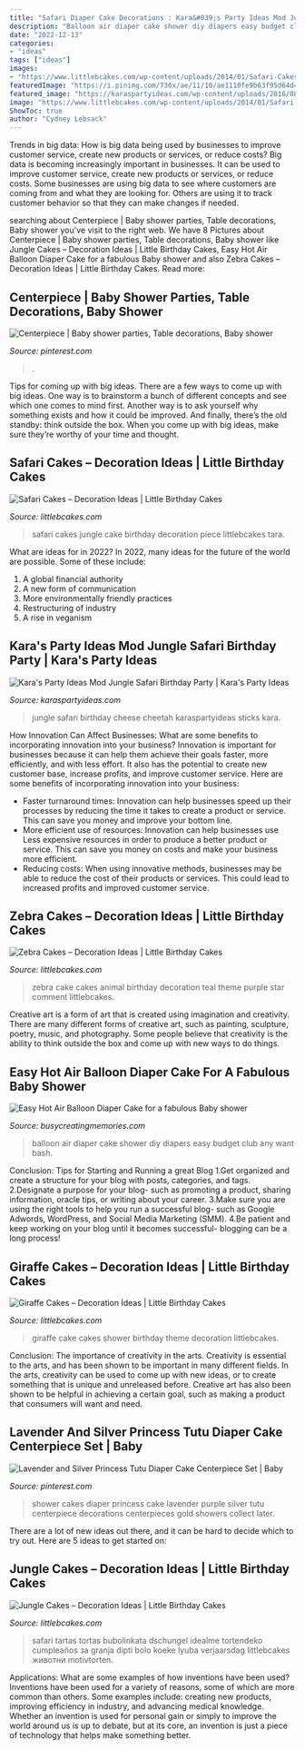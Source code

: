```yaml
---
title: "Safari Diaper Cake Decorations : Kara&#039;s Party Ideas Mod Jungle Safari Birthday Party"
description: "Balloon air diaper cake shower diy diapers easy budget club any want bash"
date: "2022-12-13"
categories:
- "ideas"
tags: ["ideas"]
images:
- "https://www.littlebcakes.com/wp-content/uploads/2014/01/Safari-Cakes-Pictures-768x1024.jpg"
featuredImage: "https://i.pinimg.com/736x/ae/11/10/ae1110fe9b63f95d64d41cd29d0c1757.jpg"
featured_image: "https://karaspartyideas.com/wp-content/uploads/2016/08/Jungle-Safari-Birthday-Party-via-Karas-Party-Ideas-KarasPartyIdeas.com23.jpeg"
image: "https://www.littlebcakes.com/wp-content/uploads/2014/01/Safari-Cakes-Pictures-768x1024.jpg"
ShowToc: true
author: "Cydney Lebsack"
---
```



Trends in big data: How is big data being used by businesses to improve customer service, create new products or services, or reduce costs?
Big data is becoming increasingly important in businesses. It can be used to improve customer service, create new products or services, or reduce costs. Some businesses are using big data to see where customers are coming from and what they are looking for. Others are using it to track customer behavior so that they can make changes if needed.

	

		
searching about Centerpiece | Baby shower parties, Table decorations, Baby shower you've visit to the right web. We have 8 Pictures about Centerpiece | Baby shower parties, Table decorations, Baby shower like Jungle Cakes – Decoration Ideas | Little Birthday Cakes, Easy Hot Air Balloon Diaper Cake for a fabulous Baby shower and also Zebra Cakes – Decoration Ideas | Little Birthday Cakes. Read more:
		
    
## Centerpiece | Baby Shower Parties, Table Decorations, Baby Shower

<img loading=lazy src="https://i.pinimg.com/736x/ae/11/10/ae1110fe9b63f95d64d41cd29d0c1757.jpg" onerror="this.onerror=null;this.src='https://tse1.mm.bing.net/th?id=OIP.1MNCwnJuLunr18a7OxmKwAHaJ3&amp;pid=15.1';" alt="Centerpiece | Baby shower parties, Table decorations, Baby shower">

_Source: pinterest.com_

>. 

	

Tips for coming up with big ideas.
There are a few ways to come up with big ideas. One way is to brainstorm a bunch of different concepts and see which one comes to mind first. Another way is to ask yourself why something exists and how it could be improved. And finally, there’s the old standby: think outside the box. When you come up with big ideas, make sure they’re worthy of your time and thought.

    
## Safari Cakes – Decoration Ideas | Little Birthday Cakes

<img loading=lazy src="https://www.littlebcakes.com/wp-content/uploads/2014/01/Safari-Cakes-Pictures-768x1024.jpg" onerror="this.onerror=null;this.src='https://tse4.mm.bing.net/th?id=OIP.G_xoIImjsZUYhIy1yOBCCgHaJ4&amp;pid=15.1';" alt="Safari Cakes – Decoration Ideas | Little Birthday Cakes">

_Source: littlebcakes.com_

>safari cakes jungle cake birthday decoration piece littlebcakes tara. 

	

What are ideas for in 2022?
In 2022, many ideas for the future of the world are possible. Some of these include: 
1. A global financial authority 
2. A new form of communication 
3. More environmentally friendly practices 
4. Restructuring of industry 
5. A rise in veganism 

    
## Kara&#039;s Party Ideas Mod Jungle Safari Birthday Party | Kara&#039;s Party Ideas

<img loading=lazy src="https://karaspartyideas.com/wp-content/uploads/2016/08/Jungle-Safari-Birthday-Party-via-Karas-Party-Ideas-KarasPartyIdeas.com23.jpeg" onerror="this.onerror=null;this.src='https://tse3.mm.bing.net/th?id=OIP.jugI3lX0MA0rSABffl7nVwHaLH&amp;pid=15.1';" alt="Kara&#039;s Party Ideas Mod Jungle Safari Birthday Party | Kara&#039;s Party Ideas">

_Source: karaspartyideas.com_

>jungle safari birthday cheese cheetah karaspartyideas sticks kara. 

	

How Innovation Can Affect Businesses: What are some benefits to incorporating innovation into your business?
Innovation is important for businesses because it can help them achieve their goals faster, more efficiently, and with less effort. It also has the potential to create new customer base, increase profits, and improve customer service. Here are some benefits of incorporating innovation into your business: 
- Faster turnaround times: Innovation can help businesses speed up their processes by reducing the time it takes to create a product or service. This can save you money and improve your bottom line. 
- More efficient use of resources: Innovation can help businesses use Less expensive resources in order to produce a better product or service. This can save you money on costs and make your business more efficient. 
- Reducing costs: When using innovative methods, businesses may be able to reduce the cost of their products or services. This could lead to increased profits and improved customer service.

    
## Zebra Cakes – Decoration Ideas | Little Birthday Cakes

<img loading=lazy src="http://www.littlebcakes.com/wp-content/uploads/2014/01/Zebra-Cake-Pictures.jpg" onerror="this.onerror=null;this.src='https://tse3.mm.bing.net/th?id=OIP.Amx5WXNzzEtwMSk6dkhg8AHaJ4&amp;pid=15.1';" alt="Zebra Cakes – Decoration Ideas | Little Birthday Cakes">

_Source: littlebcakes.com_

>zebra cake cakes animal birthday decoration teal theme purple star comment littlebcakes. 

	

Creative art is a form of art that is created using imagination and creativity. There are many different forms of creative art, such as painting, sculpture, poetry, music, and photography. Some people believe that creativity is the ability to think outside the box and come up with new ways to do things.

    
## Easy Hot Air Balloon Diaper Cake For A Fabulous Baby Shower

<img loading=lazy src="http://busycreatingmemories.com/wp-content/uploads/2017/08/Pampers-Hot-air-Balloon-Diaper-Cake-FInal-30-of-43.jpg" onerror="this.onerror=null;this.src='https://tse1.mm.bing.net/th?id=OIP.zKzctlkHjvjSIkrd9rEkkwHaLH&amp;pid=15.1';" alt="Easy Hot Air Balloon Diaper Cake for a fabulous Baby shower">

_Source: busycreatingmemories.com_

>balloon air diaper cake shower diy diapers easy budget club any want bash. 

	

Conclusion: Tips for Starting and Running a great Blog
1.Get organized and create a structure for your blog with posts, categories, and tags.
2.Designate a purpose for your blog- such as promoting a product, sharing information, oracle tips, or writing about your career. 
3.Make sure you are using the right tools to help you run a successful blog- such as Google Adwords, WordPress, and Social Media Marketing (SMM). 
4.Be patient and keep working on your blog until it becomes successful- blogging can be a long process!

    
## Giraffe Cakes – Decoration Ideas | Little Birthday Cakes

<img loading=lazy src="http://www.littlebcakes.com/wp-content/uploads/2014/01/Giraffe-Cake-Pictures.jpg" onerror="this.onerror=null;this.src='https://tse2.mm.bing.net/th?id=OIP.qTUJM5-YD-vRUw2bn1Bs0QHaLG&amp;pid=15.1';" alt="Giraffe Cakes – Decoration Ideas | Little Birthday Cakes">

_Source: littlebcakes.com_

>giraffe cake cakes shower birthday theme decoration littlebcakes. 

	

Conclusion: The importance of creativity in the arts.
Creativity is essential to the arts, and has been shown to be important in many different fields. In the arts, creativity can be used to come up with new ideas, or to create something that is unique and unreleased before. Creative art has also been shown to be helpful in achieving a certain goal, such as making a product that consumers will want and need.

    
## Lavender And Silver Princess Tutu Diaper Cake Centerpiece Set | Baby

<img loading=lazy src="https://i.pinimg.com/736x/9c/16/73/9c167352001b250f3e90c3e0f3104ab6--girl-diaper-cakes-baby-shower-diaper-cakes.jpg" onerror="this.onerror=null;this.src='https://tse2.mm.bing.net/th?id=OIP.1w5En7Lb1vsTmrNGW4lddgHaHa&amp;pid=15.1';" alt="Lavender and Silver Princess Tutu Diaper Cake Centerpiece Set | Baby">

_Source: pinterest.com_

>shower cakes diaper princess cake lavender purple silver tutu centerpiece decorations centerpieces gold showers collect later. 

	

There are a lot of new ideas out there, and it can be hard to decide which to try out. Here are 5 ideas to get started on: 

    
## Jungle Cakes – Decoration Ideas | Little Birthday Cakes

<img loading=lazy src="https://www.littlebcakes.com/wp-content/uploads/2014/01/Jungle-Cakes.jpg" onerror="this.onerror=null;this.src='https://tse4.mm.bing.net/th?id=OIP.XjsE-6s-_lLIZiy3qHm-ewHaJ4&amp;pid=15.1';" alt="Jungle Cakes – Decoration Ideas | Little Birthday Cakes">

_Source: littlebcakes.com_

>safari tartas tortas bubolinkata dschungel idealme tortendeko cumpleaños за granja dipti bolo koeke lyuba verjaarsdag littlebcakes животни motivtorten. 

	

Applications: What are some examples of how inventions have been used?
Inventions have been used for a variety of reasons, some of which are more common than others. Some examples include: creating new products, improving efficiency in industry, and advancing medical knowledge. Whether an invention is used for personal gain or simply to improve the world around us is up to debate, but at its core, an invention is just a piece of technology that helps make something better.

